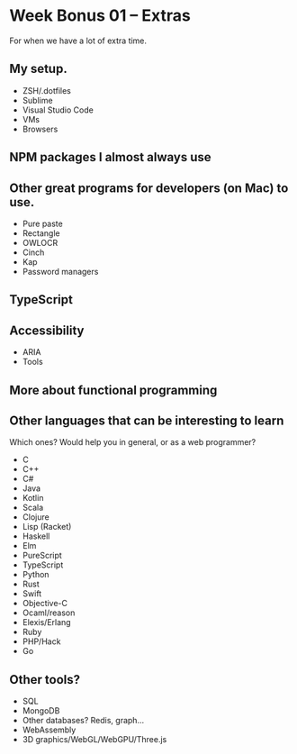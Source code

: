 # Week Bonus 01 – Extras

For when we have a lot of extra time.

## My setup.

* ZSH/.dotfiles
* Sublime
* Visual Studio Code
* VMs
* Browsers

## NPM packages I almost always use

## Other great programs for developers (on Mac) to use.

* Pure paste
* Rectangle
* OWLOCR
* Cinch
* Kap
* Password managers

## TypeScript

## Accessibility

* ARIA
* Tools

## More about functional programming

## Other languages that can be interesting to learn

Which ones? Would help you in general, or as a web programmer?

* C
* C++
* C#
* Java
* Kotlin
* Scala
* Clojure
* Lisp (Racket)
* Haskell
* Elm
* PureScript
* TypeScript
* Python
* Rust
* Swift
* Objective-C
* Ocaml/reason
* Elexis/Erlang
* Ruby
* PHP/Hack
* Go

## Other tools?
* SQL
* MongoDB
* Other databases? Redis, graph...
* WebAssembly
* 3D graphics/WebGL/WebGPU/Three.js

